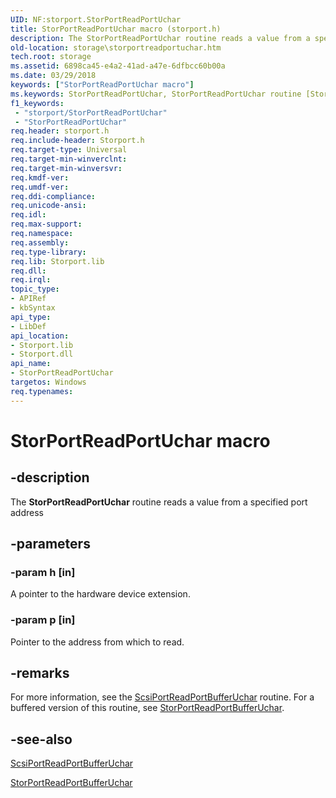 ```yaml
---
UID: NF:storport.StorPortReadPortUchar
title: StorPortReadPortUchar macro (storport.h)
description: The StorPortReadPortUchar routine reads a value from a specified port address
old-location: storage\storportreadportuchar.htm
tech.root: storage
ms.assetid: 6898ca45-e4a2-41ad-a47e-6dfbcc60b00a
ms.date: 03/29/2018
keywords: ["StorPortReadPortUchar macro"]
ms.keywords: StorPortReadPortUchar, StorPortReadPortUchar routine [Storage Devices], storage.storportreadportuchar, storport/StorPortReadPortUchar, storprt_de88c383-95ac-4f3e-b02d-aec76132e4c3.xml
f1_keywords:
 - "storport/StorPortReadPortUchar"
 - "StorPortReadPortUchar"
req.header: storport.h
req.include-header: Storport.h
req.target-type: Universal
req.target-min-winverclnt: 
req.target-min-winversvr: 
req.kmdf-ver: 
req.umdf-ver: 
req.ddi-compliance: 
req.unicode-ansi: 
req.idl: 
req.max-support: 
req.namespace: 
req.assembly: 
req.type-library: 
req.lib: Storport.lib
req.dll: 
req.irql: 
topic_type:
- APIRef
- kbSyntax
api_type:
- LibDef
api_location:
- Storport.lib
- Storport.dll
api_name:
- StorPortReadPortUchar
targetos: Windows
req.typenames: 
---
```


# StorPortReadPortUchar macro


## -description


The <b>StorPortReadPortUchar</b> routine reads a value from a specified port address 


## -parameters

### -param h [in]

A pointer to the hardware device extension.


### -param p [in]

Pointer to the address from which to read. 


## -remarks



For more information, see the <a href="https://docs.microsoft.com/windows-hardware/drivers/ddi/srb/nf-srb-scsiportreadportbufferuchar">ScsiPortReadPortBufferUchar</a> routine. For a buffered version of this routine, see <a href="https://docs.microsoft.com/windows-hardware/drivers/ddi/storport/nf-storport-storportreadportbufferuchar">StorPortReadPortBufferUchar</a>. 




## -see-also




<a href="https://docs.microsoft.com/windows-hardware/drivers/ddi/srb/nf-srb-scsiportreadportbufferuchar">ScsiPortReadPortBufferUchar</a>



<a href="https://docs.microsoft.com/windows-hardware/drivers/ddi/storport/nf-storport-storportreadportbufferuchar">StorPortReadPortBufferUchar</a>
 

 

